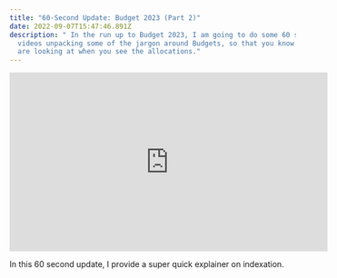 ```yaml
---
title: "60-Second Update: Budget 2023 (Part 2)"
date: 2022-09-07T15:47:46.891Z
description: " In the run up to Budget 2023, I am going to do some 60 second
  videos unpacking some of the jargon around Budgets, so that you know what you
  are looking at when you see the allocations."
---
```

<iframe width="560" height="315" src="https://www.youtube.com/embed/B-bvhrV-uNI" title="YouTube video player" frameborder="0" allow="accelerometer; autoplay; clipboard-write; encrypted-media; gyroscope; picture-in-picture" allowfullscreen></iframe>

<!--StartFragment-->

In this 60 second update, I provide a super quick explainer on indexation.

<!--EndFragment-->